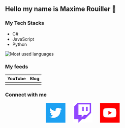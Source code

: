 ## Hello my name is Maxime Rouiller 👋

### My Tech Stacks

* C#
* JavaScript
* Python

![Most used languages](https://github-readme-stats.vercel.app/api/top-langs/?username=MaximRouiller&layout=compact)

### My feeds

|YouTube| Blog  |
|:---	|:---:	|
| <!--START_SECTION:youtube-feed--><!--END_SECTION:youtube-feed--> |   	|


### Connect with me

<p align="center">
    <a href="https://twitter.com/MaximRouiller"><img alt="Twitter" src="./images/twitter.png"/></a>&nbsp;&nbsp;&nbsp;&nbsp;&nbsp;
<a href="https://twitch.tv/MaximeRouiller"><img alt="Twitch" src="./images/twitch.png"/></a>&nbsp;&nbsp;&nbsp;&nbsp;&nbsp;
<a href="https://youtube.com/c/MaximeRouiller"><img alt="YouTube" src="./images/youtube.png"/></a>
</p>
